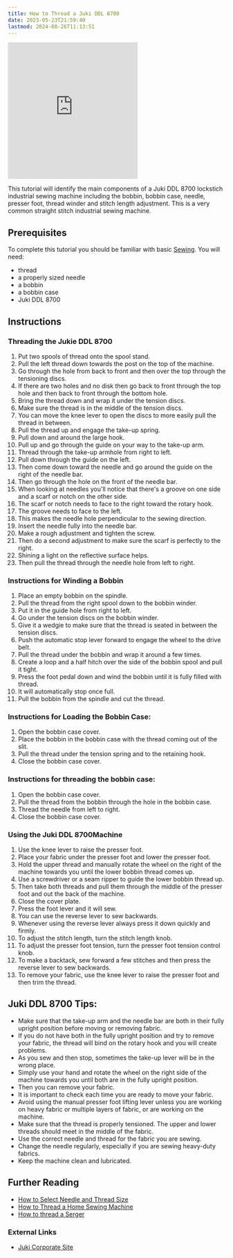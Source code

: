 ```yaml
---
title: How to Thread a Juki DDL 8700
date: 2023-05-23T21:59:40
lastmod: 2024-08-26T11:13:51
---
```


<div class="iframe-16-9-container"><iframe class="youTubeIframe width="560" height="315" src="https://www.youtube.com/embed/ByMZ_x4DyIk?rel=0" title="YouTube video player" frameborder="0" allow="accelerometer; autoplay; clipboard-write; encrypted-media; gyroscope; picture-in-picture" allowfullscreen></iframe></div>

This tutorial will identify the main components of a Juki DDL 8700 lockstich industrial sewing machine including the bobbin, bobbin case, needle, presser foot, thread winder and stitch length adjustment. This is a very common straight stitch industrial sewing machine.

## Prerequisites

To complete this tutorial you should be familiar with basic [Sewing](./sewing.md). You will need:

- thread
- a properly sized needle
- a bobbin
- a bobbin case
- Juki DDL 8700

## Instructions

### Threading the Jukie DDL 8700

1. Put two spools of thread onto the spool stand.
2. Pull the left thread down towards the post on the top of the machine.
3. Go through the hole from back to front and then over the top through the tensioning discs.
4. If there are two holes and no disk then go back to front through the top hole and then back to front through the bottom hole.
5. Bring the thread down and wrap it under the tension discs.
6. Make sure the thread is in the middle of the tension discs.
7. You can move the knee lever to open the discs to more easily pull the thread in between.
8. Pull the thread up and engage the take-up spring.
9. Pull down and around the large hook.
10. Pull up and go through the guide on your way to the take-up arm.
11. Thread through the take-up armhole from right to left.
12. Pull down through the guide on the left.
13. Then come down toward the needle and go around the guide on the right of the needle bar.
14. Then go through the hole on the front of the needle bar.
15. When looking at needles you'll notice that there's a groove on one side and a scarf or notch on the other side.
16. The scarf or notch needs to face to the right toward the rotary hook.
17. The groove needs to face to the left.
18. This makes the needle hole perpendicular to the sewing direction.
19. Insert the needle fully into the needle bar.
20. Make a rough adjustment and tighten the screw.
21. Then do a second adjustment to make sure the scarf is perfectly to the right.
22. Shining a light on the reflective surface helps.
23. Then pull the thread through the needle hole from left to right.

### Instructions for Winding a Bobbin

1. Place an empty bobbin on the spindle.
2. Pull the thread from the right spool down to the bobbin winder.
3. Put it in the guide hole from right to left.
4. Go under the tension discs on the bobbin winder.
5. Give it a wedgie to make sure that the thread is seated in between the tension discs.
6. Push the automatic stop lever forward to engage the wheel to the drive belt.
7. Pull the thread under the bobbin and wrap it around a few times.
8. Create a loop and a half hitch over the side of the bobbin spool and pull it tight.
9. Press the foot pedal down and wind the bobbin until it is fully filled with thread.
10. It will automatically stop once full.
11. Pull the bobbin from the spindle and cut the thread.

### Instructions for Loading the Bobbin Case:

1. Open the bobbin case cover.
2. Place the bobbin in the bobbin case with the thread coming out of the slit.
3. Pull the thread under the tension spring and to the retaining hook.
4. Close the bobbin case cover.

### Instructions for threading the bobbin case:

1. Open the bobbin case cover.
2. Pull the thread from the bobbin through the hole in the bobbin case.
3. Thread the needle from left to right.
4. Close the bobbin case cover.

### Using the Juki DDL 8700Machine

1. Use the knee lever to raise the presser foot.
2. Place your fabric under the presser foot and lower the presser foot.
3. Hold the upper thread and manually rotate the wheel on the right of the machine towards you until the lower bobbin thread comes up.
4. Use a screwdriver or a seam ripper to guide the lower bobbin thread up.
5. Then take both threads and pull them through the middle of the presser foot and out the back of the machine.
6. Close the cover plate.
7. Press the foot lever and it will sew.
8. You can use the reverse lever to sew backwards.
9. Whenever using the reverse lever always press it down quickly and firmly.
10. To adjust the stitch length, turn the stitch length knob.
11. To adjust the presser foot tension, turn the presser foot tension control knob.
12. To make a backtack, sew forward a few stitches and then press the reverse lever to sew backwards.
13. To remove your fabric, use the knee lever to raise the presser foot and then trim the thread.

## Juki DDL 8700 Tips:

- Make sure that the take-up arm and the needle bar are both in their fully upright position before moving or removing fabric.
- If you do not have both in the fully upright position and try to remove your fabric, the thread will bind on the rotary hook and you will create problems.
- As you sew and then stop, sometimes the take-up lever will be in the wrong place.
- Simply use your hand and rotate the wheel on the right side of the machine towards you until both are in the fully upright position.
- Then you can remove your fabric.
- It is important to check each time you are ready to move your fabric.
- Avoid using the manual presser foot lifting lever unless you are working on heavy fabric or multiple layers of fabric, or are working on the machine.
- Make sure that the thread is properly tensioned. The upper and lower threads should meet in the middle of the fabric.
- Use the correct needle and thread for the fabric you are sewing.
- Change the needle regularly, especially if you are sewing heavy-duty fabrics.
- Keep the machine clean and lubricated.

## Further Reading

- [How to Select Needle and Thread Size](./how-to-select-needle-and-thread-size.md)
- [How to Thread a Home Sewing Machine](./How-to-Thread-a-Home-Sewing-Machine.md)
- [How to thread a Serger](./how-to-thread-a-serger.md)

### External Links

- [Juki Corporate Site](https://juki.com/)
